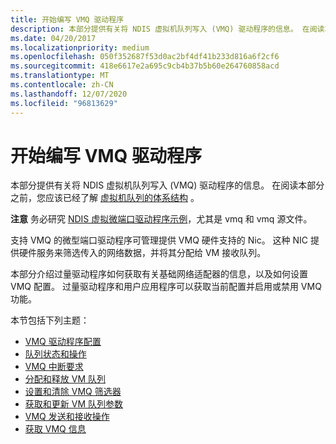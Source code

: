 ```yaml
---
title: 开始编写 VMQ 驱动程序
description: 本部分提供有关将 NDIS 虚拟机队列写入 (VMQ) 驱动程序的信息。 在阅读本部分之前，您应该已经了解虚拟机队列的体系结构。
ms.date: 04/20/2017
ms.localizationpriority: medium
ms.openlocfilehash: 050f352687f53d0ac2bf4df41b233d816a6f2cf6
ms.sourcegitcommit: 418e6617e2a695c9cb4b37b5b60e264760858acd
ms.translationtype: MT
ms.contentlocale: zh-CN
ms.lasthandoff: 12/07/2020
ms.locfileid: "96813629"
---
```

# <a name="getting-started-writing-vmq-drivers"></a>开始编写 VMQ 驱动程序


本部分提供有关将 NDIS 虚拟机队列写入 (VMQ) 驱动程序的信息。 在阅读本部分之前，您应该已经了解 [虚拟机队列的体系结构](virtual-machine-queue-architecture.md) 。

**注意**  务必研究 [NDIS 虚拟微端口驱动程序示例](https://go.microsoft.com/fwlink/p/?LinkId=617918)，尤其是 vmq 和 vmq 源文件。

支持 VMQ 的微型端口驱动程序可管理提供 VMQ 硬件支持的 Nic。 这种 NIC 提供硬件服务来筛选传入的网络数据，并将其分配给 VM 接收队列。

本部分介绍过量驱动程序如何获取有关基础网络适配器的信息，以及如何设置 VMQ 配置。 过量驱动程序和用户应用程序可以获取当前配置并启用或禁用 VMQ 功能。

本节包括下列主题：

-   [VMQ 驱动程序配置](vmq-driver-configuration.md)
-   [队列状态和操作](queue-states-and-operations.md)
-   [VMQ 中断要求](vmq-interrupt-requirements.md)
-   [分配和释放 VM 队列](allocating-and-freeing-vm-queues.md)
-   [设置和清除 VMQ 筛选器](setting-and-clearing-vmq-filters.md)
-   [获取和更新 VM 队列参数](obtaining-and-updating-vm-queue-parameters.md)
-   [VMQ 发送和接收操作](vmq-send-and-receive-operations.md)
-   [获取 VMQ 信息](obtaining-vmq-information.md)

 

 





